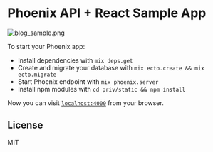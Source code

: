 # Phoenix API + React Sample App

![blog_sample.png](https://qiita-image-store.s3.amazonaws.com/0/15319/a61f85e3-0cfa-5666-6715-d8b8808a199f.png "blog_sample.png")

To start your Phoenix app:

  * Install dependencies with `mix deps.get`
  * Create and migrate your database with `mix ecto.create && mix ecto.migrate`
  * Start Phoenix endpoint with `mix phoenix.server`
  * Install npm modules with `cd priv/static && npm install`

Now you can visit [`localhost:4000`](http://localhost:4000) from your browser.

## License

MIT

